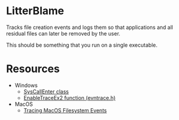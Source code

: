 # LitterBlame
Tracks file creation events and logs them so that applications and all residual files can later be removed by the user.

This should be something that you run on a single executable.

# Resources

- Windows
  - [SysCallEnter class](https://docs.microsoft.com/en-us/windows/win32/etw/syscallenter?redirectedfrom=MSDN)
  - [EnableTraceEx2 function (evntrace.h)](https://docs.microsoft.com/en-us/windows/win32/api/evntrace/nf-evntrace-enabletraceex2)
- MacOS
  - [Tracing MacOS Filesystem Events](https://www.andy-pearce.com/blog/posts/2019/Jun/tracing-macos-filesystem-events/)
